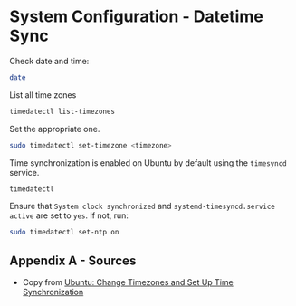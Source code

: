 # System Configuration - Datetime Sync

Check date and time:
```bash
date
```
List all time zones
```bash
timedatectl list-timezones
```
Set the appropriate one. 
```bash
sudo timedatectl set-timezone <timezone>
```
Time synchronization is enabled on Ubuntu by default using the `timesyncd` service.
```bash
timedatectl
```
Ensure that `System clock synchronized` and `systemd-timesyncd.service active` are set to `yes`. If not, run:
```bash
sudo timedatectl set-ntp on
```

## Appendix A - Sources
- Copy from [Ubuntu: Change Timezones and Set Up Time Synchronization](﻿﻿﻿https://devanswers.co/ubuntu-change-timezone-synchronize-ntp/)
